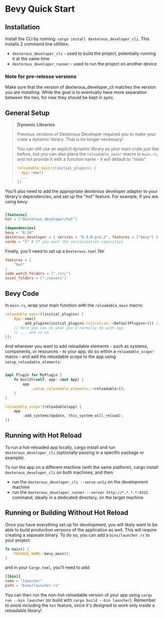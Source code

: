 # Bevy Quick Start

## Installation

Install the CLI by running: ```cargo install dexterous_developer_cli```. This installs 2 command line utilities:

- `dexterous_developer_cli` - used to build the project, potentially running it at the same time
- `dexterous_developer_runner` - used to run the project on another device

### Note for pre-relesse versions

Make sure that the version of dexterous_developer_cli matches the version you are installing. While the goal is to eventually have more separation between the two, for now they should be kept in sync.

## General Setup

> **Dynamic Libraries**
>
> Previous versions of Dexterous Developer required you to make your crate a dynamic library. That is no longer necessary!
>
> You can still use an explicit dynamic library as your main crate just like before, but you can also place the `reloadable_main!` macro in `main.rs`, and not provide it with a function name - it will default to "main":
>
> ```rust
> reloadable_main!((initial_plugins) {
>   App::new()
>   ...
> })
> ```

You'll also need to add the appropriate dexterous developer adapter to your library's dependencies, and set up the "hot" feature. For example, if you are using bevy:

```toml

[features]
hot = ["dexterous_developer/hot"]

[dependencies]
bevy = "0.14"
dexterous_developer = { version = "0.3.0-pre.2", features = ["bevy"] }
serde = "1" # If you want the serialization capacities
```

Finally, you'll need to set up a `Dexterous.toml` file`

```toml
features = [
    "hot"
]
code_watch_folders = ["./src"]
asset_folders = ["./assets"]
```

## Bevy Code

In `main.rs`, wrap your main function with the `reloadable_main` macro:

```rust
reloadable_main!((initial_plugins) {
    App::new()
        .add_plugins(initial_plugins.initialize::<DefaultPlugins>()) // You can use either DefaultPlugins or MinimnalPlugins here, and use "set" on this as you would with them
    // Here you can do what you'd normally do with app
    // ... and so on
});
```

And wherever you want to add reloadable elements - such as systems, components, or resources - to your app, do so within a `reloadable_scope!` macro - and add the reloadable scope to the app using `setup_reloadable_elements`:

```rust

impl Plugin for MyPlugin {
    fn build(&self, app: &mut App) {
        app
            .setup_reloadable_elements::<reloadable>();
    }
}

reloadable_scope!(reloadable(app) {
    app
        .add_systems(Update, this_system_will_reload);
})
```

## Running with Hot Reload

To run a hot-reloaded app locally, cargo install and run `dexterous_developer_cli` (optionally passing in a specific package or example).

To run the app on a different machine (with the same platform), cargo install `dexterous_developer_cli` on both machines, and then:

- run the `dexterous_developer_cli --serve-only` on the development machine
- run the `dexterous_developer_runner --server http://*.*.*.*:4321` command, ideally in a dedicated directory, on the target machine

## Running or Building Without Hot Reload

Once you have everything set up for development, you will likely want to be able to build production versions of the application as well. This will require creating a separate binary. To do so, you can add a `bins/launcher.rs` to your project:

```rust
fn main() {
    PACKAGE_NAME::bevy_main();
}
```

and in your `Cargo.toml`, you'll need to add:

```toml
[[bin]]
name = "launcher"
path = "bins/launcher.rs"
```

You can then run the non-hot-reloadable version of your app using `cargo run --bin launcher` (or build with `cargo build --bin launcher`). Remember to avoid including the `hot` feature, since it's designed to work only inside a reloadable library!.
